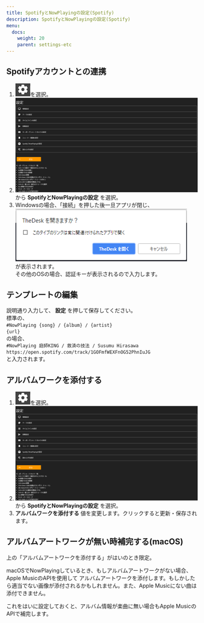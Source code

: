 ```yaml
---
title: SpotifyとNowPlayingの設定(Spotify)
description: SpotifyとNowPlayingの設定(Spotify)
menu:
  docs:
    weight: 20
    parent: settings-etc
---
```



## Spotifyアカウントとの連携

1. ![settings1](https://raw.githubusercontent.com/cutls/TheDeskDocs/master/media/settings1.png)を選択。
1. ![settings2](https://raw.githubusercontent.com/cutls/TheDeskDocs/master/media/settings2.png)から __SpotifyとNowPlayingの設定__ を選択。
1. Windowsの場合、「接続」を押した後一旦アプリが閉じ、  
![account7](https://raw.githubusercontent.com/cutls/TheDeskDocs/master/media/account7.png)  
が表示されます。  
その他のOSの場合、認証キーが表示されるので入力します。

## テンプレートの編集
説明通り入力して、 __設定__ を押して保存してください。  
標準の、  
`#NowPlaying {song} / {album} / {artist}`  
`{url}`  
の場合、  
`#NowPlaying 庭師KING / 救済の技法 / Susumu Hirasawa`  
`https://open.spotify.com/track/1GOFmfWEXFnOG52PhnIuJG`  
と入力されます。

## アルバムワークを添付する
1. ![settings1](https://raw.githubusercontent.com/cutls/TheDeskDocs/master/media/settings1.png)を選択。
1. ![settings2](https://raw.githubusercontent.com/cutls/TheDeskDocs/master/media/settings2.png)から __SpotifyとNowPlayingの設定__ を選択。
1.  __アルバムワークを添付する__ 値を変更します。クリックすると更新・保存されます。

## アルバムアートワークが無い時補完する(macOS)
上の「アルバムアートワークを添付する」がはいのとき限定。

macOSでNowPlayingしているとき、もしアルバムアートワークがない場合、Apple MusicのAPIを使用して
アルバムアートワークを添付します。もしかしたら適当でない画像が添付されるかもしれません。また、Apple Musicにない曲は添付できません。

これをはいに設定しておくと、アルバム情報が楽曲に無い場合もApple MusicのAPIで補完します。